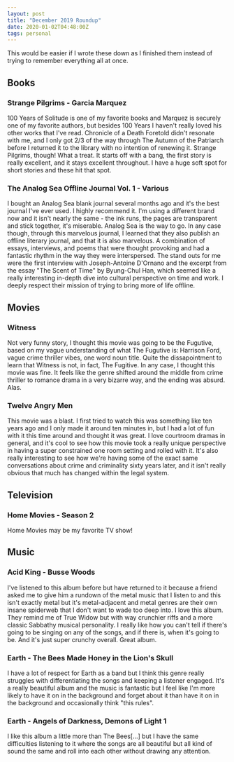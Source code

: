 ```yaml
---
layout: post
title: "December 2019 Roundup"
date: 2020-01-02T04:48:00Z
tags: personal
---
```


This would be easier if I wrote these down as I finished them instead of trying to remember everything all at once.

<!--break-->

## Books

### Strange Pilgrims - Garcia Marquez
100 Years of Solitude is one of my favorite books and Marquez is securely one of my favorite authors, but besides 100 Years I haven't really loved his other works that I've read. Chronicle of a Death Foretold didn't resonate with me, and I only got 2/3 of the way through The Autumn of the Patriarch before I returned it to the library with no intention of renewing it. Strange Pilgrims, though! What a treat. It starts off with a bang, the first story is really excellent, and it stays excellent throughout. I have a huge soft spot for short stories and these hit that spot.

### The Analog Sea Offline Journal Vol. 1 - Various
I bought an Analog Sea blank journal several months ago and it's the best journal I've ever used. I highly recommend it. I'm using a different brand now and it isn't nearly the same - the ink runs, the pages are transparent and stick together, it's miserable. Analog Sea is the way to go. In any case though, through this marvelous journal, I learned that they also publish an offline literary journal, and that it is also marvelous. A combination of essays, interviews, and poems that were thought provoking and had a fantastic rhythm in the way they were interspersed. The stand outs for me were the first interview with Joseph-Antoine D'Ornano and the excerpt from the essay "The Scent of Time" by Byung-Chul Han, which seemed like a really interesting in-depth dive into cultural perspective on time and work. I deeply respect their mission of trying to bring more of life offline.

## Movies

### Witness
Not very funny story, I thought this movie was going to be the Fugutive, based on my vague understanding of what The Fugutive is: Harrison Ford, vague crime thriller vibes, one word noun title. Quite the dissapointment to learn that Witness is not, in fact, The Fugitive. In any case, I thought this movie was fine. It feels like the genre shifted around the middle from crime thriller to romance drama in a very bizarre way, and the ending was absurd. Alas.

### Twelve Angry Men
This movie was a blast. I first tried to watch this was something like ten years ago and I only made it around ten minutes in, but I had a lot of fun with it this time around and thought it was great. I love courtroom dramas in general, and it's cool to see how this movie took a really unique perspective in having a super constrained one room setting and rolled with it. It's also really interesting to see how we're having some of the exact same conversations about crime and criminality sixty years later, and it isn't really obvious that much has changed within the legal system.

## Television

### Home Movies - Season 2
Home Movies may be my favorite TV show!

## Music

### Acid King - Busse Woods
I've listened to this album before but have returned to it because a friend asked me to give him a rundown of the metal music that I listen to and this isn't exactly metal but it's metal-adjacent and metal genres are their own insane spiderweb that I don't want to wade too deep into. I love this album. They remind me of True Widow but with way crunchier riffs and a more classic Sabbathy musical personality. I really like how you can't tell if there's going to be singing on any of the songs, and if there is, when it's going to be. And it's just super crunchy overall. Great album.

### Earth - The Bees Made Honey in the Lion's Skull
I have a lot of respect for Earth as a band but I think this genre really struggles with differentiating the songs and keeping a listener engaged. It's a really beautiful album and the music is fantastic but I feel like I'm more likely to have it on in the background and forget about it than have it on in the background and occasionally think "this rules".

### Earth - Angels of Darkness, Demons of Light 1
I like this album a little more than The Bees[...] but I have the same difficulties listening to it where the songs are all beautiful but all kind of sound the same and roll into each other without drawing any attention.

